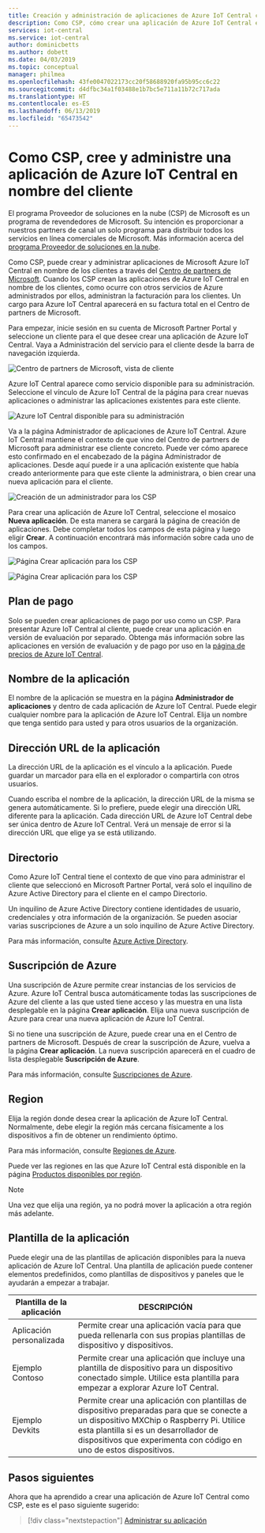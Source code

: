 ```yaml
---
title: Creación y administración de aplicaciones de Azure IoT Central como CSP | Microsoft Docs
description: Como CSP, cómo crear una aplicación de Azure IoT Central en nombre del cliente.
services: iot-central
ms.service: iot-central
author: dominicbetts
ms.author: dobett
ms.date: 04/03/2019
ms.topic: conceptual
manager: philmea
ms.openlocfilehash: 43fe0047022173cc20f58688920fa95b95cc6c22
ms.sourcegitcommit: d4dfbc34a1f03488e1b7bc5e711a11b72c717ada
ms.translationtype: HT
ms.contentlocale: es-ES
ms.lasthandoff: 06/13/2019
ms.locfileid: "65473542"
---
```

# <a name="as-a-csp-create-and-manage-an-azure-iot-central-application-on-behalf-of-your-customer"></a>Como CSP, cree y administre una aplicación de Azure IoT Central en nombre del cliente 

El programa Proveedor de soluciones en la nube (CSP) de Microsoft es un programa de revendedores de Microsoft. Su intención es proporcionar a nuestros partners de canal un solo programa para distribuir todos los servicios en línea comerciales de Microsoft. Más información acerca del [programa Proveedor de soluciones en la nube](https://partner.microsoft.com/cloud-solution-provider).

Como CSP, puede crear y administrar aplicaciones de Microsoft Azure IoT Central en nombre de los clientes a través del [Centro de partners de Microsoft](https://partnercenter.microsoft.com/partner/home). Cuando los CSP crean las aplicaciones de Azure IoT Central en nombre de los clientes, como ocurre con otros servicios de Azure administrados por ellos, administran la facturación para los clientes. Un cargo para Azure IoT Central aparecerá en su factura total en el Centro de partners de Microsoft.

Para empezar, inicie sesión en su cuenta de Microsoft Partner Portal y seleccione un cliente para el que desee crear una aplicación de Azure IoT Central. Vaya a Administración del servicio para el cliente desde la barra de navegación izquierda.

![Centro de partners de Microsoft, vista de cliente](media/howto-create-application-csp/image1.png)

Azure IoT Central aparece como servicio disponible para su administración. Seleccione el vínculo de Azure IoT Central de la página para crear nuevas aplicaciones o administrar las aplicaciones existentes para este cliente.

![Azure IoT Central disponible para su administración](media/howto-create-application-csp/image2.png)

Va a la página Administrador de aplicaciones de Azure IoT Central. Azure IoT Central mantiene el contexto de que vino del Centro de partners de Microsoft para administrar ese cliente concreto. Puede ver cómo aparece esto confirmado en el encabezado de la página Administrador de aplicaciones. Desde aquí puede ir a una aplicación existente que había creado anteriormente para que este cliente la administrara, o bien crear una nueva aplicación para el cliente.

![Creación de un administrador para los CSP](media/howto-create-application-csp/image3.png)

Para crear una aplicación de Azure IoT Central, seleccione el mosaico **Nueva aplicación**. De esta manera se cargará la página de creación de aplicaciones. Debe completar todos los campos de esta página y luego eligir **Crear**. A continuación encontrará más información sobre cada uno de los campos.

![Página Crear aplicación para los CSP](media/howto-create-application-csp/image4.png)

![Página Crear aplicación para los CSP](media/howto-create-application-csp/image4-1.png)

## <a name="payment-plan"></a>Plan de pago

Solo se pueden crear aplicaciones de pago por uso como un CSP. Para presentar Azure IoT Central al cliente, puede crear una aplicación en versión de evaluación por separado. Obtenga más información sobre las aplicaciones en versión de evaluación y de pago por uso en la [página de precios de Azure IoT Central](https://azure.microsoft.com/pricing/details/iot-central/).

## <a name="application-name"></a>Nombre de la aplicación

El nombre de la aplicación se muestra en la página **Administrador de aplicaciones** y dentro de cada aplicación de Azure IoT Central. Puede elegir cualquier nombre para la aplicación de Azure IoT Central. Elija un nombre que tenga sentido para usted y para otros usuarios de la organización.

## <a name="application-url"></a>Dirección URL de la aplicación

La dirección URL de la aplicación es el vínculo a la aplicación. Puede guardar un marcador para ella en el explorador o compartirla con otros usuarios.

Cuando escriba el nombre de la aplicación, la dirección URL de la misma se genera automáticamente. Si lo prefiere, puede elegir una dirección URL diferente para la aplicación. Cada dirección URL de Azure IoT Central debe ser única dentro de Azure IoT Central. Verá un mensaje de error si la dirección URL que elige ya se está utilizando.

## <a name="directory"></a>Directorio

Como Azure IoT Central tiene el contexto de que vino para administrar el cliente que seleccionó en Microsoft Partner Portal, verá solo el inquilino de Azure Active Directory para el cliente en el campo Directorio. 

Un inquilino de Azure Active Directory contiene identidades de usuario, credenciales y otra información de la organización. Se pueden asociar varias suscripciones de Azure a un solo inquilino de Azure Active Directory.

Para más información, consulte [Azure Active Directory](https://docs.microsoft.com/azure/active-directory/).

## <a name="azure-subscription"></a>Suscripción de Azure

Una suscripción de Azure permite crear instancias de los servicios de Azure. Azure IoT Central busca automáticamente todas las suscripciones de Azure del cliente a las que usted tiene acceso y las muestra en una lista desplegable en la página **Crear aplicación**. Elija una nueva suscripción de Azure para crear una nueva aplicación de Azure IoT Central.

Si no tiene una suscripción de Azure, puede crear una en el Centro de partners de Microsoft. Después de crear la suscripción de Azure, vuelva a la página **Crear aplicación**. La nueva suscripción aparecerá en el cuadro de lista desplegable **Suscripción de Azure**.

Para más información, consulte [Suscripciones de Azure](https://docs.microsoft.com/azure/guides/developer/azure-developer-guide#understanding-accounts-subscriptions-and-billing).

## <a name="region"></a>Region

Elija la región donde desea crear la aplicación de Azure IoT Central. Normalmente, debe elegir la región más cercana físicamente a los dispositivos a fin de obtener un rendimiento óptimo.

Para más información, consulte [Regiones de Azure](https://docs.microsoft.com/azure/guides/developer/azure-developer-guide#azure-regions).

Puede ver las regiones en las que Azure IoT Central está disponible en la página [Productos disponibles por región](https://azure.microsoft.com/regions/services/).

> [!Note]
> Una vez que elija una región, ya no podrá mover la aplicación a otra región más adelante.

## <a name="application-template"></a>Plantilla de la aplicación

Puede elegir una de las plantillas de aplicación disponibles para la nueva aplicación de Azure IoT Central. Una plantilla de aplicación puede contener elementos predefinidos, como plantillas de dispositivos y paneles que le ayudarán a empezar a trabajar.

| Plantilla de la aplicación | DESCRIPCIÓN |
| -------------------- | ----------- |
| Aplicación personalizada   | Permite crear una aplicación vacía para que pueda rellenarla con sus propias plantillas de dispositivo y dispositivos. |
| Ejemplo Contoso       | Permite crear una aplicación que incluye una plantilla de dispositivo para un dispositivo conectado simple. Utilice esta plantilla para empezar a explorar Azure IoT Central. |
| Ejemplo Devkits       | Permite crear una aplicación con plantillas de dispositivo preparadas para que se conecte a un dispositivo MXChip o Raspberry Pi. Utilice esta plantilla si es un desarrollador de dispositivos que experimenta con código en uno de estos dispositivos. |

## <a name="next-steps"></a>Pasos siguientes

Ahora que ha aprendido a crear una aplicación de Azure IoT Central como CSP, este es el paso siguiente sugerido:

> [!div class="nextstepaction"]
> [Administrar su aplicación](howto-administer.md)